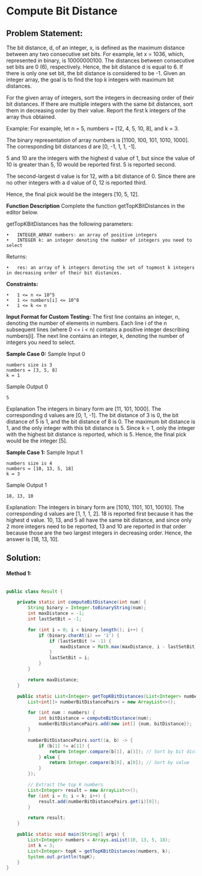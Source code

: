 # Compute Bit Distance

## Problem Statement:

The bit distance, d, of an integer, x, is defined as the maximum distance between any two consecutive set bits. For example, let x = 1036, which, represented in binary, is 10000000100. The distances between consecutive set bits are 0 (6), respectively. Hence, the bit distance d is equal to 6. If there is only one set bit, the bit distance is considered to be -1. Given an integer array, the goal is to find the top k integers with maximum bit distances.

For the given array of integers, sort the integers in decreasing order of their bit distances. If there are multiple integers with the same bit distances, sort them in decreasing order by their value. Report the first k integers of the array thus obtained.

Example:
For example, let n = 5, numbers = [12, 4, 5, 10, 8], and k = 3.

The binary representation of array numbers is [1100, 100, 101, 1010, 1000]. The corresponding bit distances d are [0, -1, 1, 1, -1].

5 and 10 are the integers with the highest d value of 1, but since the value of 10 is greater than 5, 10 would be reported first. 5 is reported second.

The second-largest d value is for 12, with a bit distance of 0. Since there are no other integers with a d value of 0, 12 is reported third.

Hence, the final pick would be the integers [10, 5, 12].

**Function Description**
Complete the function getTopKBitDistances in the editor below.

getTopKBitDistances has the following parameters:

	•	INTEGER_ARRAY numbers: an array of positive integers
	•	INTEGER k: an integer denoting the number of integers you need to select

Returns:

	•	res: an array of k integers denoting the set of topmost k integers in decreasing order of their bit distances.

**Constraints:**

	•	1 <= n <= 10^5
	•	1 <= numbers[i] <= 10^8
	•	1 <= k <= n

**Input Format for Custom Testing:**
The first line contains an integer, n, denoting the number of elements in numbers.
Each line i of the n subsequent lines (where 0 <= i < n) contains a positive integer describing numbers[i].
The next line contains an integer, k, denoting the number of integers you need to select.

**Sample Case 0:**
Sample Input 0
```
numbers size is 3
numbers = [3, 5, 8]
k = 1
```

Sample Output 0
```
5
```

Explanation
The integers in binary form are [11, 101, 1000]. The corresponding d values are [0, 1, -1]. The bit distance of 3 is 0, the bit distance of 5 is 1, and the bit distance of 8 is 0. The maximum bit distance is 1, and the only integer with this bit distance is 5.
Since k = 1, only the integer with the highest bit distance is reported, which is 5. Hence, the final pick would be the integer [5].

**Sample Case 1:**
Sample Input 1
```
numbers size is 4
numbers = [10, 13, 5, 18]
k = 3
```

Sample Output 1
```
18, 13, 10
```

Explanation:
The integers in binary form are [1010, 1101, 101, 10010]. The corresponding d values are [1, 1, 1, 2]. 18 is reported first because it has the highest d value. 10, 13, and 5 all have the same bit distance, and since only 2 more integers need to be reported, 13 and 10 are reported in that order because those are the two largest integers in decreasing order. Hence, the answer is [18, 13, 10].

## Solution:

#### Method 1:
```java

public class Result {

    private static int computeBitDistance(int num) {
        String binary = Integer.toBinaryString(num);
        int maxDistance = -1;
        int lastSetBit = -1;

        for (int i = 0; i < binary.length(); i++) {
            if (binary.charAt(i) == '1') {
                if (lastSetBit != -1) {
                    maxDistance = Math.max(maxDistance, i - lastSetBit);
                }
                lastSetBit = i;
            }
        }

        return maxDistance;
    }

    public static List<Integer> getTopKBitDistances(List<Integer> numbers, int k) {
        List<int[]> numberBitDistancePairs = new ArrayList<>();

        for (int num : numbers) {
            int bitDistance = computeBitDistance(num);
            numberBitDistancePairs.add(new int[] {num, bitDistance});
        }

        numberBitDistancePairs.sort((a, b) -> {
            if (b[1] != a[1]) {
                return Integer.compare(b[1], a[1]); // Sort by bit distance
            } else {
                return Integer.compare(b[0], a[0]); // Sort by value
            }
        });

        // Extract the top K numbers
        List<Integer> result = new ArrayList<>();
        for (int i = 0; i < k; i++) {
            result.add(numberBitDistancePairs.get(i)[0]);
        }

        return result;
    }

    public static void main(String[] args) {
        List<Integer> numbers = Arrays.asList(10, 13, 5, 18);
        int k = 3;
        List<Integer> topK = getTopKBitDistances(numbers, k);
        System.out.println(topK);
    }
}
```
